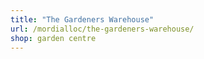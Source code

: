 ```yaml
---
title: "The Gardeners Warehouse"
url: /mordialloc/the-gardeners-warehouse/
shop: garden centre
---
```

